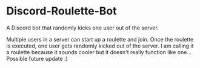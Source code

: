 # Discord-Roulette-Bot
A Discord bot that randomly kicks one user out of the server.

Multiple users in a server can start up a roulette and join. Once the roulette is executed, one user gets randomly kicked out of the server.
I am calling it a roulette because it sounds cooler but it doesn't really function like one... Possible future update :)
